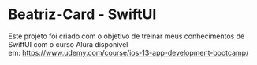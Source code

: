 # Beatriz-Card - SwiftUI

Este projeto foi criado com o objetivo de treinar meus conhecimentos de SwiftUI com o curso Alura disponível em: https://www.udemy.com/course/ios-13-app-development-bootcamp/
